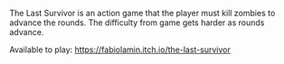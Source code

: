 The Last Survivor is an action game that the player must kill zombies to advance the rounds. The difficulty from game gets harder as rounds advance.

Available to play: https://fabiolamin.itch.io/the-last-survivor
